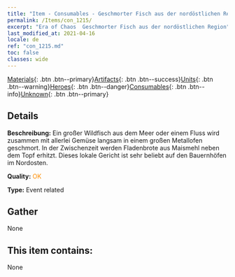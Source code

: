 ```yaml
---
title: "Item - Consumables - Geschmorter Fisch aus der nordöstlichen Region"
permalink: /Items/con_1215/
excerpt: "Era of Chaos  Geschmorter Fisch aus der nordöstlichen Region"
last_modified_at: 2021-04-16
locale: de
ref: "con_1215.md"
toc: false
classes: wide
---
```

 [Materials](/de/Items/){: .btn .btn--primary}[Artifacts](/de/Items/Artifacts/){: .btn .btn--success}[Units](/de/Items/Units/){: .btn .btn--warning}[Heroes](/de/Items/Heroes/){: .btn .btn--danger}[Consumables](/de/Items/Consumables/){: .btn .btn--info}[Unknown](/de/Items/Unknown/){: .btn .btn--primary}

## Details
 **Beschreibung:** Ein großer Wildfisch aus dem Meer oder einem Fluss wird zusammen mit allerlei Gemüse langsam in einem großen Metallofen geschmort. In der Zwischenzeit werden Fladenbrote aus Maismehl neben dem Topf erhitzt. Dieses lokale Gericht ist sehr beliebt auf den Bauernhöfen im Nordosten.

 **Quality:** <span style="color: #FF8C00">OK</span>

 **Type:** Event related

## Gather

  None

## This item contains:

  None

